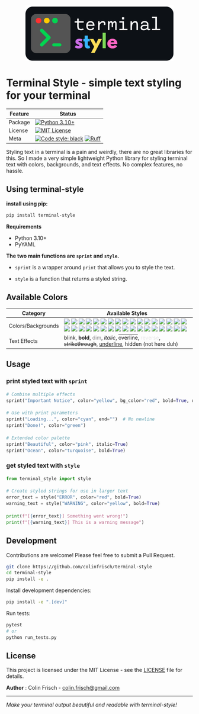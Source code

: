 <p align="center">
  <img src="https://github.com/colinfrisch/terminal-style/blob/main/resources/banner.png" width="400" alt="logo">
</p>

# Terminal Style - simple text styling for your terminal

| Feature | Status |
|---------|--------|
| Package | [![Python 3.10+](https://img.shields.io/badge/python-3.10+-blue.svg)](https://www.python.org/downloads/) |
| License | [![MIT License](https://img.shields.io/badge/license-MIT-green.svg)](LICENSE) |
| Meta | [![Code style: black](https://img.shields.io/badge/code%20style-black-000000.svg)](https://github.com/psf/black) [![Ruff](https://img.shields.io/badge/Ruff-v0.0.292-purple.svg)](https://github.com/charliermarsh/ruff) |

Styling text in a terminal is a pain and weirdly, there are no great libraries for this. So I made a very simple lightweight Python library for styling terminal text with colors, backgrounds, and text effects. No complex features, no hassle.

## Using terminal-style

**install using pip:**
```bash
pip install terminal-style
```
**Requirements**

- Python 3.10+
- PyYAML


**The two main functions are `sprint` and `style`.**

- `sprint` is a wrapper around `print` that allows you to style the text.

- `style` is a function that returns a styled string.


## Available Colors

| Category | Available Styles |
|----------|-----------------|
| Colors/Backgrounds | ![](https://placehold.co/15x15/000000/000000.png) ![](https://placehold.co/15x15/0000FF/0000FF.png) ![](https://placehold.co/15x15/808080/808080.png) ![](https://placehold.co/15x15/0088FF/0088FF.png) ![](https://placehold.co/15x15/00FFFF/00FFFF.png) ![](https://placehold.co/15x15/00FF00/00FF00.png) ![](https://placehold.co/15x15/FF00FF/FF00FF.png) ![](https://placehold.co/15x15/FF0000/FF0000.png) ![](https://placehold.co/15x15/FFFFFF/FFFFFF.png) ![](https://placehold.co/15x15/FFFF00/FFFF00.png) ![](https://placehold.co/15x15/008800/008800.png) ![](https://placehold.co/15x15/A52A2A/A52A2A.png) ![](https://placehold.co/15x15/FF7F50/FF7F50.png) ![](https://placehold.co/15x15/DC143C/DC143C.png) ![](https://placehold.co/15x15/FF1493/FF1493.png) ![](https://placehold.co/15x15/228B22/228B22.png) ![](https://placehold.co/15x15/FFD700/FFD700.png) ![](https://placehold.co/15x15/4B0082/4B0082.png) ![](https://placehold.co/15x15/F0E68C/F0E68C.png) ![](https://placehold.co/15x15/E6E6FA/E6E6FA.png) ![](https://placehold.co/15x15/FFB6C1/FFB6C1.png) ![](https://placehold.co/15x15/800000/800000.png) ![](https://placehold.co/15x15/98FF98/98FF98.png) ![](https://placehold.co/15x15/000080/000080.png) ![](https://placehold.co/15x15/808000/808000.png) ![](https://placehold.co/15x15/FFA500/FFA500.png) ![](https://placehold.co/15x15/FFDAB9/FFDAB9.png) ![](https://placehold.co/15x15/FFC0CB/FFC0CB.png) ![](https://placehold.co/15x15/FA8072/FA8072.png) ![](https://placehold.co/15x15/C0C0C0/C0C0C0.png) ![](https://placehold.co/15x15/87CEEB/87CEEB.png) ![](https://placehold.co/15x15/008080/008080.png) ![](https://placehold.co/15x15/40E0D0/40E0D0.png) ![](https://placehold.co/15x15/EE82EE/EE82EE.png) |
| Text Effects | <blink>blink</blink>, **bold**, <span style="opacity:0.5">dim</span>, *italic*, <span style="text-decoration:overline">overline</span>, <span style="filter:invert(100%)">reverse</span>, ~~strikethrough~~, <u>underline</u>, hidden (not here duh) |

## Usage

### print styled text with `sprint`

```python
# Combine multiple effects
sprint("Important Notice", color="yellow", bg_color="red", bold=True, underline=True)

# Use with print parameters
sprint("Loading...", color="cyan", end="")  # No newline
sprint("Done!", color="green")

# Extended color palette
sprint("Beautiful", color="pink", italic=True)
sprint("Ocean", color="turquoise", bold=True)
```

### get styled text with `style`
```python
from terminal_style import style

# Create styled strings for use in larger text
error_text = style("ERROR", color="red", bold=True)
warning_text = style("WARNING", color="yellow", bold=True)

print(f"[{error_text}] Something went wrong!")
print(f"[{warning_text}] This is a warning message")
```

## Development

Contributions are welcome! Please feel free to submit a Pull Request.

```bash
git clone https://github.com/colinfrisch/terminal-style
cd terminal-style
pip install -e .
```

Install development dependencies:
```bash
pip install -e ".[dev]"
```

Run tests:
```bash
pytest
# or
python run_tests.py
```

## License

This project is licensed under the MIT License - see the [LICENSE](LICENSE) file for details.

**Author** : Colin Frisch - [colin.frisch@gmail.com](mailto:colin.frisch@gmail.com)

---

*Make your terminal output beautiful and readable with terminal-style!*
